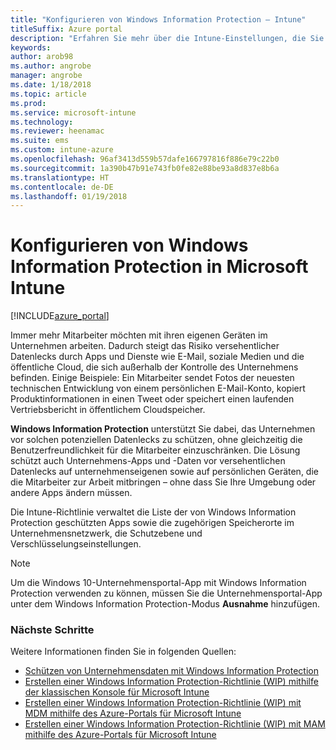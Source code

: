 ```yaml
---
title: "Konfigurieren von Windows Information Protection – Intune"
titleSuffix: Azure portal
description: "Erfahren Sie mehr über die Intune-Einstellungen, die Sie für die Verwaltung von Windows Information Protection verwenden können."
keywords: 
author: arob98
ms.author: angrobe
manager: angrobe
ms.date: 1/18/2018
ms.topic: article
ms.prod: 
ms.service: microsoft-intune
ms.technology: 
ms.reviewer: heenamac
ms.suite: ems
ms.custom: intune-azure
ms.openlocfilehash: 96af3413d559b57dafe166797816f886e79c22b0
ms.sourcegitcommit: 1a390b47b91e743fb0fe82e88be93a8d837e8b6a
ms.translationtype: HT
ms.contentlocale: de-DE
ms.lasthandoff: 01/19/2018
---
```

# <a name="how-to-configure-windows-information-protection-in-microsoft-intune"></a>Konfigurieren von Windows Information Protection in Microsoft Intune

[!INCLUDE[azure_portal](./includes/azure_portal.md)]

Immer mehr Mitarbeiter möchten mit ihren eigenen Geräten im Unternehmen arbeiten. Dadurch steigt das Risiko versehentlicher Datenlecks durch Apps und Dienste wie E-Mail, soziale Medien und die öffentliche Cloud, die sich außerhalb der Kontrolle des Unternehmens befinden. Einige Beispiele: Ein Mitarbeiter sendet Fotos der neuesten technischen Entwicklung von einem persönlichen E-Mail-Konto, kopiert Produktinformationen in einen Tweet oder speichert einen laufenden Vertriebsbericht in öffentlichem Cloudspeicher.

**Windows Information Protection** unterstützt Sie dabei, das Unternehmen vor solchen potenziellen Datenlecks zu schützen, ohne gleichzeitig die Benutzerfreundlichkeit für die Mitarbeiter einzuschränken. Die Lösung schützt auch Unternehmens-Apps und -Daten vor versehentlichen Datenlecks auf unternehmenseigenen sowie auf persönlichen Geräten, die die Mitarbeiter zur Arbeit mitbringen – ohne dass Sie Ihre Umgebung oder andere Apps ändern müssen.

Die Intune-Richtlinie verwaltet die Liste der von Windows Information Protection geschützten Apps sowie die zugehörigen Speicherorte im Unternehmensnetzwerk, die Schutzebene und Verschlüsselungseinstellungen.

>[!NOTE]
> Um die Windows 10-Unternehmensportal-App mit Windows Information Protection verwenden zu können, müssen Sie die Unternehmensportal-App unter dem Windows Information Protection-Modus **Ausnahme** hinzufügen. 

### <a name="next-steps"></a>Nächste Schritte
Weitere Informationen finden Sie in folgenden Quellen:
-  [Schützen von Unternehmensdaten mit Windows Information Protection](https://technet.microsoft.com/itpro/windows/keep-secure/protect-enterprise-data-using-wip)
- [Erstellen einer Windows Information Protection-Richtlinie (WIP) mithilfe der klassischen Konsole für Microsoft Intune](https://docs.microsoft.com/windows/threat-protection/windows-information-protection/create-wip-policy-using-intune)
- [Erstellen einer Windows Information Protection-Richtlinie (WIP) mit MDM mithilfe des Azure-Portals für Microsoft Intune](https://docs.microsoft.com/windows/threat-protection/windows-information-protection/create-wip-policy-using-intune-azure)
- [Erstellen einer Windows Information Protection-Richtlinie (WIP) mit MAM mithilfe des Azure-Portals für Microsoft Intune](https://docs.microsoft.com/windows/threat-protection/windows-information-protection/create-wip-policy-using-mam-intune-azure)
